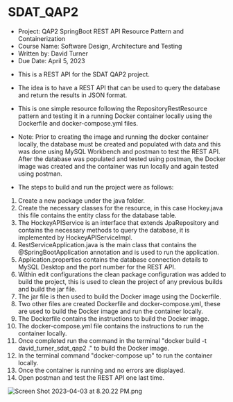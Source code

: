 # SDAT_QAP2

* Project: QAP2  SpringBoot REST API Resource Pattern and Containerization
* Course Name: Software Design, Architecture and Testing
* Written by: David Turner
* Due Date: April 5, 2023

- This is a REST API for the SDAT QAP2 project.
- The idea is to have a REST API that can be used to query the database and return the results in JSON format.
- This is one simple resource following the RepositoryRestResource pattern and testing it in a running Docker container locally using the Dockerfile and docker-compose.yml files.

- Note: Prior to creating the image and running the docker container locally, the database must be created and populated with data and this was done using MySQL Workbench and postman to test the REST API.
After the database was populated and tested using postman, the Docker image was created and the container was run locally and again tested using postman.

- The steps to build and run the project were as follows:
1. Create a new package under the java folder.
2. Create the necessary classes for the resource, in this case Hockey.java this file contains the entity class for the database table.
3. The HockeyAPIService is an interface that extends JpaRepository and contains the necessary methods to query the database, it is implemented by HockeyAPIServiceImpl.
4. RestServiceApplication.java is the main class that contains the @SpringBootApplication annotation and is used to run the application.
5. Application.properties contains the database connection details to MySQL Desktop and the port number for the REST API.
6. Within edit configurations the clean package configuration was added to build the project, this is used to clean the project of any previous builds and build the jar file.
7. The jar file is then used to build the Docker image using the Dockerfile.
8. Two other files are created Dockerfile and docker-compose.yml, these are used to build the Docker image and run the container locally.
9. The Dockerfile contains the instructions to build the Docker image.
10. The docker-compose.yml file contains the instructions to run the container locally.
11. Once completed run the command in the terminal "docker build -t david_turner_sdat_qap2 ." to build the Docker image.
12. In the terminal command "docker-compose up" to run the container locally.
13. Once the container is running and no errors are displayed.
14. Open postman and test the REST API one last time.

![Screen Shot 2023-04-03 at 8.20.22 PM.png](..%2F..%2F..%2F..%2F..%2FScreen%20Shot%202023-04-03%20at%208.20.22%20PM.png)